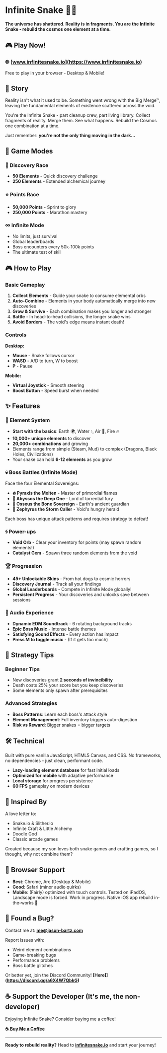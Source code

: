 # Infinite Snake 🐍✨

**The universe has shattered. Reality is in fragments. You are the Infinite Snake - rebuild the cosmos one element at a time.**

## 🎮 Play Now!

### 🌐 **[www.infinitesnake.io](https://www.infinitesnake.io)**

Free to play in your browser - Desktop & Mobile!

## 🌌 Story

Reality isn't what it used to be. Something went wrong with the Big Merge™, leaving the fundamental elements of existence scattered across the void. 

You're the Infinite Snake - part cleanup crew, part living library. Collect fragments of reality. Merge them. See what happens. Rebuild the Cosmos one combination at a time.

Just remember: **you're not the only thing moving in the dark…**

## 🎯 Game Modes

### 🧪 Discovery Race
- **50 Elements** - Quick discovery challenge
- **250 Elements** - Extended alchemical journey

### ⭐ Points Race  
- **50,000 Points** - Sprint to glory
- **250,000 Points** - Marathon mastery

### ∞ Infinite Mode
- No limits, just survival
- Global leaderboards
- Boss encounters every 50k-100k points
- The ultimate test of skill

## 🎮 How to Play

### Basic Gameplay
1. **Collect Elements** - Guide your snake to consume elemental orbs
2. **Auto-Combine** - Elements in your body automatically merge into new discoveries
3. **Grow & Survive** - Each combination makes you longer and stronger
4. **Battle** - In head-to-head collisions, the longer snake wins
5. **Avoid Borders** - The void's edge means instant death!

### Controls
**Desktop:**
- **Mouse** - Snake follows cursor
- **WASD** - A/D to turn, W to boost
- **P** - Pause

**Mobile:**
- **Virtual Joystick** - Smooth steering
- **Boost Button** - Speed burst when needed

## ✨ Features

### 🔬 Element System
- **Start with the basics**: Earth 🌍, Water 💧, Air 💨, Fire 🔥
- **10,000+ unique elements** to discover
- **20,000+ combinations** and growing
- Elements range from simple (Steam, Mud) to complex (Dragons, Black Holes, Civilizations)
- Your snake can hold **6-12 elements** as you grow

### 💀 Boss Battles (Infinite Mode)
Face the four Elemental Sovereigns:
- **🔥 Pyraxis the Molten** - Master of primordial flames
- **🌊 Abyssos the Deep One** - Lord of torrential fury  
- **🗿 Osseus the Bone Sovereign** - Earth's ancient guardian
- **💨 Zephyrus the Storm Caller** - Void's hungry herald

Each boss has unique attack patterns and requires strategy to defeat!

### 🌀 Power-ups
- **Void Orb** - Clear your inventory for points (may spawn random elements!)
- **Catalyst Gem** - Spawn three random elements from the void

### 🏆 Progression
- **45+ Unlockable Skins** - From hot dogs to cosmic horrors
- **Discovery Journal** - Track all your findings
- **Global Leaderboards** - Compete in Infinite Mode globally!
- **Persistent Progress** - Your discoveries and unlocks save between sessions

### 🎵 Audio Experience
- **Dynamic EDM Soundtrack** - 6 rotating background tracks
- **Epic Boss Music** - Intense battle themes
- **Satisfying Sound Effects** - Every action has impact
- **Press M to toggle music** - (If it gets too much)

## 🎯 Strategy Tips

### Beginner Tips
- New discoveries grant **2 seconds of invincibility**
- Death costs 25% your score but you keep discoveries
- Some elements only spawn after prerequisites

### Advanced Strategies
- **Boss Patterns**: Learn each boss's attack style
- **Element Management**: Full inventory triggers auto-digestion
- **Risk vs Reward**: Bigger snakes = bigger targets

## 🛠️ Technical

Built with pure vanilla JavaScript, HTML5 Canvas, and CSS. No frameworks, no dependencies - just clean, performant code.

- **Lazy-loading element database** for fast initial loads
- **Optimized for mobile** with adaptive performance
- **Local storage** for progress persistence
- **60 FPS** gameplay on modern devices

## 🌟 Inspired By

A love letter to:
- Snake.io & Slither.io
- Infinite Craft & Little Alchemy
- Doodle God
- Classic arcade games

Created because my son loves both snake games and crafting games, so I thought, why not combine them?

## 📱 Browser Support

- **Best**: Chrome, Arc (Desktop & Mobile)
- **Good**: Safari (minor audio quirks)
- **Mobile**: (Fairly) optimized with touch controls. Tested on iPadOS, Landscape mode is forced. Work in progress. Native iOS app rebuild in-the-works 👀

## 🐛 Found a Bug?

Contact me at: **me@jason-bartz.com**

Report issues with:
- Weird element combinations
- Game-breaking bugs
- Performance problems
- Boss battle glitches

Or better yet, join the Discord Community! **[Here]](https://discord.gg/a6X4W7QbkG)**

## ☕ Support the Developer (It's me, the non-developer)

Enjoying Infinite Snake? Consider buying me a coffee!

**[☕ Buy Me a Coffee](https://buymeacoffee.com/jsnbrtz)**

---

**Ready to rebuild reality?** Head to **[infinitesnake.io](https://www.infinitesnake.io)** and start your journey!
